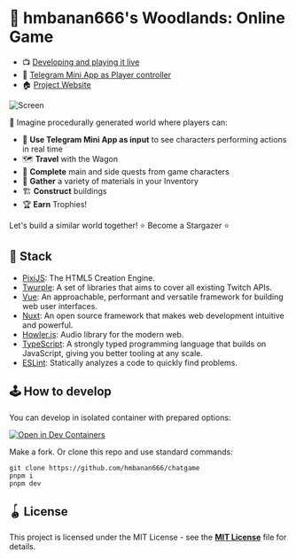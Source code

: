 # 🌲 hmbanan666's Woodlands: Online Game

- 📺 [Developing and playing it live](https://www.twitch.tv/hmbanan666)
- 👾 [Telegram Mini App as Player controller](https://t.me/WoodlandsGameBot)
- 🏠 [Project Website](https://chatgame.space)

![Screen](https://raw.githubusercontent.com/hmbanan666/chatgame/main/.github/static/wagon-room-screen-2.jpg)

🤔 Imagine procedurally generated world where players can:

- 💬 **Use Telegram Mini App as input** to see characters performing actions in real time
- 🗺️ **Travel** with the Wagon
- 🦄 **Complete** main and side quests from game characters
- 💎 **Gather** a variety of materials in your Inventory
- 🏗️ **Construct** buildings
- 🏆 **Earn** Trophies!

Let's build a similar world together! ⭐️ Become a Stargazer ⭐️

## 🧱 Stack

- [PixiJS](https://pixijs.com/): The HTML5 Creation Engine.
- [Twurple](https://twurple.js.org/): A set of libraries that aims to cover all existing Twitch APIs.
- [Vue](https://vuejs.org/): An approachable, performant and versatile framework for building web user interfaces.
- [Nuxt](https://nuxt.com/): An open source framework that makes web development intuitive and powerful.
- [Howler.js](https://howlerjs.com/): Audio library for the modern web.
- [TypeScript](https://www.typescriptlang.org/): A strongly typed programming language that builds on JavaScript, giving you better tooling at any scale.
- [ESLint](https://eslint.org/): Statically analyzes a code to quickly find problems.

## 🕹️ How to develop

You can develop in isolated container with prepared options:

[![Open in Dev Containers](https://img.shields.io/static/v1?label=Dev%20Containers&message=Open&color=blue&logo=visualstudiocode)](https://vscode.dev/redirect?url=vscode://ms-vscode-remote.remote-containers/cloneInVolume?url=https://github.com/hmbanan666/chatgame)

Make a fork. Or clone this repo and use standard commands:

```shell
git clone https://github.com/hmbanan666/chatgame
pnpm i
pnpm dev
```

## 🪀 License

This project is licensed under the MIT License - see the [**MIT License**](https://github.com/hmbanan666/chatgame/blob/main/LICENSE) file for details.
